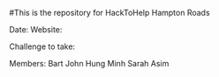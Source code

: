 #This is the repository for HackToHelp Hampton Roads

Date:
Website:

Challenge to take:

Members:
Bart
John
Hung
Minh
Sarah
Asim
